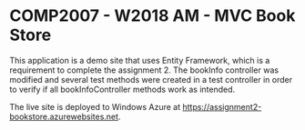 <h1>COMP2007 - W2018 AM - MVC Book Store</h1>

<p>This application is a demo site that uses Entity Framework, which is a requirement to complete the assignment 2. The bookInfo controller was modified and several test methods were created in a test controller in order to verify if all bookInfoController methods work as intended.</p>

<p>The live site is deployed to Windows Azure at <a href="https://assignment2-bookstore.azurewebsites.net">https://assignment2-bookstore.azurewebsites.net</a>.</p>